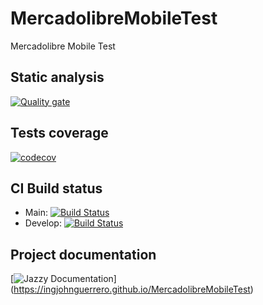# MercadolibreMobileTest
Mercadolibre Mobile Test

## Static analysis ##

[![Quality gate](https://sonarcloud.io/api/project_badges/quality_gate?project=ingjohnguerrero_MercadolibreMobileTest)](https://sonarcloud.io/dashboard?id=ingjohnguerrero_MercadolibreMobileTest)

## Tests coverage ###

[![codecov](https://codecov.io/gh/ingjohnguerrero/MercadolibreMobileTest/branch/main/graph/badge.svg?token=tr3x4sKNOo)](https://codecov.io/gh/ingjohnguerrero/MercadolibreMobileTest)

## CI Build status ##

- Main: [![Build Status](https://app.bitrise.io/app/74b43ad5976193aa/status.svg?token=f5xLEzwfgMYzFwLmYFQUgg&branch=main)](https://app.bitrise.io/app/74b43ad5976193aa)
- Develop: [![Build Status](https://app.bitrise.io/app/74b43ad5976193aa/status.svg?token=f5xLEzwfgMYzFwLmYFQUgg&branch=develop)](https://app.bitrise.io/app/74b43ad5976193aa)

## Project documentation ##

[![Jazzy Documentation](https://github.com/realm/jazzy/blob/master/images/logo.jpg)] (https://ingjohnguerrero.github.io/MercadolibreMobileTest)